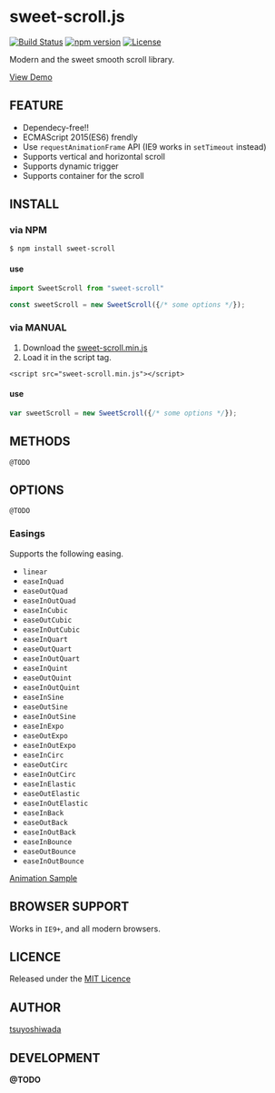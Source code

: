 sweet-scroll.js
===============

[![Build Status](http://img.shields.io/travis/tsuyoshiwada/sweet-scroll.svg?style=flat-square)](https://travis-ci.org/tsuyoshiwada/sweet-scroll)
[![npm version](https://img.shields.io/npm/v/sweet-scroll.svg?style=flat-square)](http://badge.fury.io/js/sweet-scroll)
[![License](https://img.shields.io/badge/license-MIT-blue.svg?style=flat-square)](https://raw.githubusercontent.com/tsuyoshiwada/sweet-scroll/master/LICENSE)

Modern and the sweet smooth scroll library.

[View Demo](http://__@TODO__)


## FEATURE

* Dependecy-free!!
* ECMAScript 2015(ES6) frendly
* Use `requestAnimationFrame` API (IE9 works in `setTimeout` instead)
* Supports vertical and horizontal scroll
* Supports dynamic trigger
* Supports container for the scroll


## INSTALL

### via NPM

```
$ npm install sweet-scroll
```

#### use

```javascript
import SweetScroll from "sweet-scroll"

const sweetScroll = new SweetScroll({/* some options */});
```


### via MANUAL

1. Download the [sweet-scroll.min.js](https://raw.githubusercontent.com/tsuyoshiwada/sweet-scroll/master/sweet-scroll.min.js)
2. Load it in the script tag.

```
<script src="sweet-scroll.min.js"></script>
```

#### use

```javascript
var sweetScroll = new SweetScroll({/* some options */});
```



## METHODS

```
@TODO
```



## OPTIONS

```
@TODO
```


### Easings

Supports the following easing.

* `linear`
* `easeInQuad`
* `easeOutQuad`
* `easeInOutQuad`
* `easeInCubic`
* `easeOutCubic`
* `easeInOutCubic`
* `easeInQuart`
* `easeOutQuart`
* `easeInOutQuart`
* `easeInQuint`
* `easeOutQuint`
* `easeInOutQuint`
* `easeInSine`
* `easeOutSine`
* `easeInOutSine`
* `easeInExpo`
* `easeOutExpo`
* `easeInOutExpo`
* `easeInCirc`
* `easeOutCirc`
* `easeInOutCirc`
* `easeInElastic`
* `easeOutElastic`
* `easeInOutElastic`
* `easeInBack`
* `easeOutBack`
* `easeInOutBack`
* `easeInBounce`
* `easeOutBounce`
* `easeInOutBounce`

[Animation Sample](http://__@TODO__)


## BROWSER SUPPORT

Works in `IE9+`, and all modern browsers.



## LICENCE

Released under the [MIT Licence](https://raw.githubusercontent.com/tsuyoshiwada/sweet-scroll/master/LICENSE)



## AUTHOR

[tsuyoshiwada](https://github.com/tsuyoshiwada)



## DEVELOPMENT

__@TODO__
